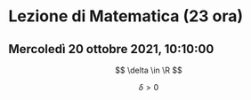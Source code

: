 # Lezione di Matematica (23 ora)
## Mercoledì 20 ottobre 2021, 10:10:00


$$
\delta \in \R
$$

$$
\delta_{}> 0
$$
<!--stackedit_data:
eyJoaXN0b3J5IjpbLTg2NTQ2MTEwM119
-->